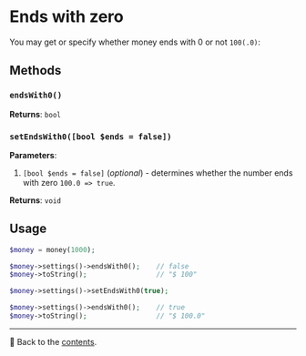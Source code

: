 # Ends with zero
You may get or specify whether money ends with 0 or not `100(.0)`:

## Methods

### `endsWith0()`
**Returns**: `bool`

### `setEndsWith0([bool $ends = false])`
**Parameters**:
1. `[bool $ends = false]` (*optional*) - determines whether the number ends with zero `100.0 => true`.

**Returns**: `void`

## Usage

```php
$money = money(1000);

$money->settings()->endsWith0();    // false
$money->toString();                 // "$ 100"

$money->settings()->setEndsWith0(true); 

$money->settings()->endsWith0();    // true
$money->toString();                 // "$ 100.0"
```

---

📌 Back to the [contents](/docs/02_settings/README.md).
